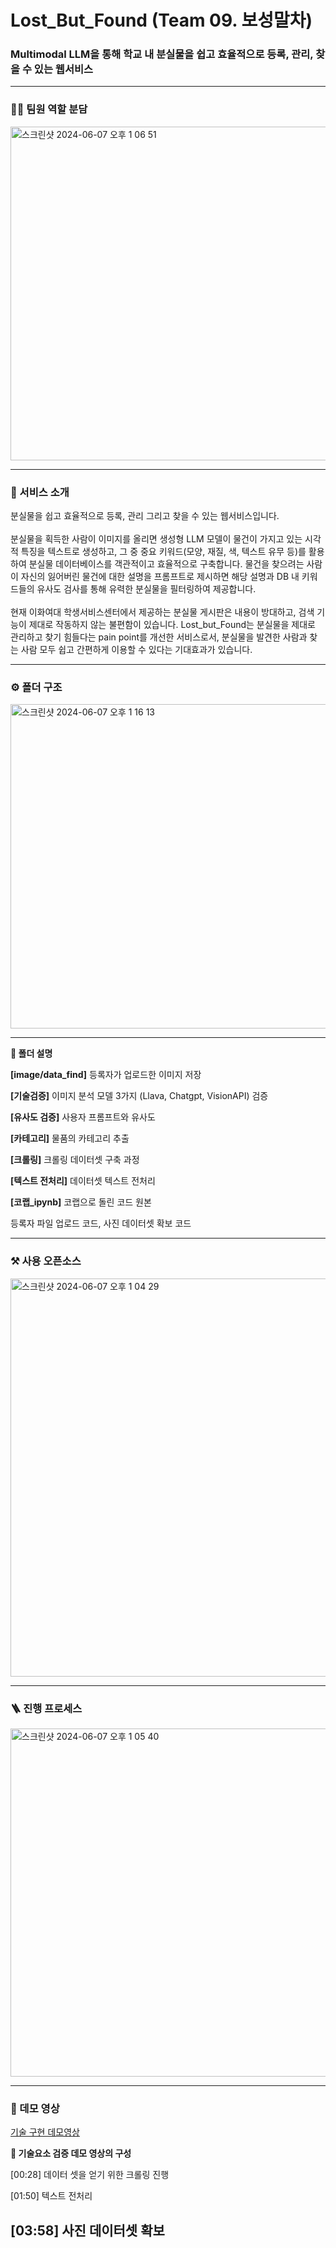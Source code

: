 <h1> Lost_But_Found (Team 09. 보성말차)</h1>
<h3>Multimodal LLM을 통해 학교 내 분실물을 쉽고 효율적으로 등록, 관리, 찾을 수 있는 웹서비스</h3>

---

### 👨‍💻 팀원 역할 분담
<img width="534" alt="스크린샷 2024-06-07 오후 1 06 51" src="https://github.com/2024EwhaGraduationProject/Start/assets/120544840/473a5014-0749-412c-9626-01942af102e2">

---

### 🧐 서비스 소개
분실물을 쉽고 효율적으로 등록, 관리 그리고 찾을 수 있는 웹서비스입니다.
<br><br> 분실물을 획득한 사람이 이미지를 올리면 생성형 LLM 모델이 물건이 가지고 있는 시각적 특징을 텍스트로 생성하고, 그 중 중요 키워드(모양, 재질, 색, 텍스트 유무 등)를 활용하여 분실물 데이터베이스를 객관적이고 효율적으로 구축합니다. 물건을 찾으려는 사람이 자신의 잃어버린 물건에 대한 설명을 프롬프트로 제시하면 해당 설명과 DB 내 키워드들의 유사도 검사를 통해 유력한 분실물을 필터링하여 제공합니다.<br><br> 현재 이화여대 학생서비스센터에서 제공하는 분실물 게시판은 내용이 방대하고, 검색 기능이 제대로 작동하지 않는 불편함이 있습니다. Lost_but_Found는 분실물을 제대로 관리하고 찾기 힘들다는 pain point를 개선한 서비스로서, 분실물을 발견한 사람과 찾는 사람 모두 쉽고 간편하게 이용할 수 있다는 기대효과가 있습니다.

---

### ⚙️ 폴더 구조 
<img width="519" alt="스크린샷 2024-06-07 오후 1 16 13" src="https://github.com/2024EwhaGraduationProject/Start/assets/120544840/3f461352-6911-4f71-98e1-67290a0d499e">

<hr/>

**🔻 폴더 설명**

**[image/data_find]** 등록자가 업로드한 이미지 저장

**[기술검증]** 이미지 분석 모델 3가지 (Llava, Chatgpt, VisionAPI) 검증

**[유사도 검증]** 사용자 프롬프트와 유사도

**[카테고리]** 물품의 카테고리 추출

**[크롤링]** 크롤링 데이터셋 구축 과정

**[텍스트 전처리]** 데이터셋 텍스트 전처리

**[코랩_ipynb]** 코랩으로 돌린 코드 원본 

등록자 파일 업로드 코드, 사진 데이터셋 확보 코드

---

### ⚒️ 사용 오픈소스
<img width="637" alt="스크린샷 2024-06-07 오후 1 04 29" src="https://github.com/2024EwhaGraduationProject/Start/assets/120544840/5528b947-7fbb-45d0-9a6c-1e97ea43fce2">

---

### 🪜 진행 프로세스
<img width="557" alt="스크린샷 2024-06-07 오후 1 05 40" src="https://github.com/2024EwhaGraduationProject/Start/assets/120544840/26793a4a-b6a9-4710-9705-8283b71c0627">

---

### 🎥 데모 영상

[기술 구현 데모영상](https://youtu.be/RFqhDQx_yvM)

**🔻 기술요소 검증 데모 영상의 구성**

[00:28] 데이터 셋을 얻기 위한 크롤링 진행

[01:50] 텍스트 전처리

[03:58] 사진 데이터셋 확보
---
